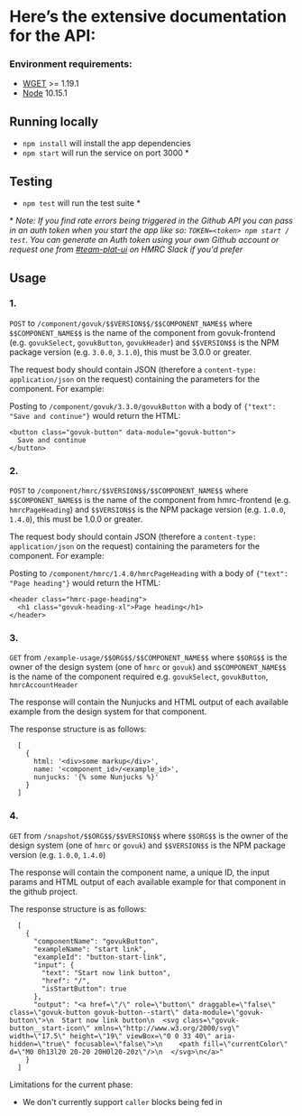 # Here’s the extensive documentation for the API:

### Environment requirements:

* [WGET](http://gnuwin32.sourceforge.net/packages/wget.htm) >= 1.19.1
* [Node](https://nodejs.org/en/) 10.15.1

## Running locally

* `npm install` will install the app dependencies
* `npm start` will run the service on port 3000 *

## Testing

* `npm test` will run the test suite *

\* _Note: If you find rate errors being triggered in the Github API you can pass in an auth token when you start the app like so: `TOKEN=<token> npm start / test`. You can generate an Auth token using your own Github account or request one from [#team-plat-ui](https://hmrcdigital.slack.com/messages/CJMUM9AG3) on HMRC Slack if you'd prefer_

## Usage

### 1.

`POST` to `/component/govuk/$$VERSION$$/$$COMPONENT_NAME$$` where `$$COMPONENT_NAME$$` is the name of the component from govuk-frontend (e.g. `govukSelect`, `govukButton`, `govukHeader`) and `$$VERSION$$` is the NPM package version (e.g. `3.0.0`, `3.1.0`), this must be 3.0.0 or greater.

The request body should contain JSON (therefore a `content-type: application/json` on the request) containing the parameters for the component.  For example:

Posting to `/component/govuk/3.3.0/govukButton` with a body of `{"text": "Save and continue"}` would return the HTML:

```
<button class="govuk-button" data-module="govuk-button">
  Save and continue
</button>
```

### 2.

`POST` to `/component/hmrc/$$VERSION$$/$$COMPONENT_NAME$$` where `$$COMPONENT_NAME$$` is the name of the component from hmrc-frontend (e.g. `hmrcPageHeading`) and `$$VERSION$$` is the NPM package version (e.g. `1.0.0`, `1.4.0`), this must be 1.0.0 or greater.

The request body should contain JSON (therefore a `content-type: application/json` on the request) containing the parameters for the component.  For example:

Posting to `/component/hmrc/1.4.0/hmrcPageHeading` with a body of `{"text": "Page heading"}` would return the HTML:

```
<header class="hmrc-page-heading">
  <h1 class="govuk-heading-xl">Page heading</h1>
</header>
```

### 3.

`GET` from `/example-usage/$$ORG$$/$$COMPONENT_NAME$$` where `$$ORG$$` is the owner of the design system (one of `hmrc` or `govuk`) and `$$COMPONENT_NAME$$` is the name of the component required e.g. `govukSelect`, `govukButton`, `hmrcAccountHeader`

The response will contain the Nunjucks and HTML output of each available example from the design system for that component.

The response structure is as follows:

```
  [
    {
      html: '<div>some markup</div>',
      name: '<component_id>/<example_id>',
      nunjucks: '{% some Nunjucks %}'
    }
  ]
```

### 4.

`GET` from `/snapshot/$$ORG$$/$$VERSION$$` where `$$ORG$$` is the owner of the design system (one of `hmrc` or `govuk`) and `$$VERSION$$` is the NPM package version (e.g. `1.0.0`, `1.4.0`)

The response will contain the component name, a unique ID, the input params and HTML output of each available example for that component in the github project.

The response structure is as follows:

```
  [
    {
      "componentName": "govukButton",
      "exampleName": "start link",
      "exampleId": "button-start-link",
      "input": {
        "text": "Start now link button",
        "href": "/",
        "isStartButton": true
      },
      "output": "<a href=\"/\" role=\"button\" draggable=\"false\" class=\"govuk-button govuk-button--start\" data-module=\"govuk-button\">\n  Start now link button\n  <svg class=\"govuk-button__start-icon\" xmlns=\"http://www.w3.org/2000/svg\" width=\"17.5\" height=\"19\" viewBox=\"0 0 33 40\" aria-hidden=\"true\" focusable=\"false\">\n    <path fill=\"currentColor\" d=\"M0 0h13l20 20-20 20H0l20-20z\"/>\n  </svg>\n</a>"
    }
  ]
```

Limitations for the current phase:
 - We don't currently support `caller` blocks being fed in
